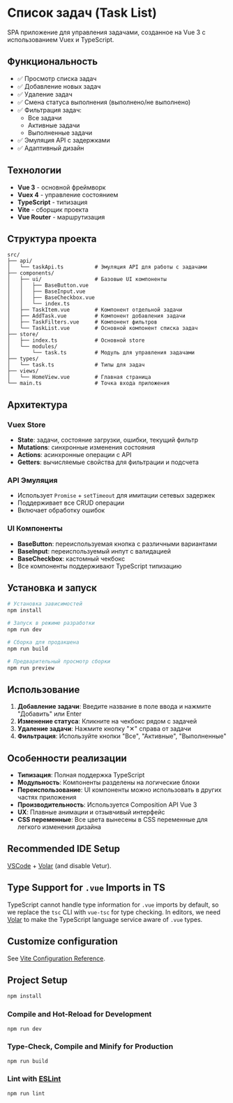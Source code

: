 # Список задач (Task List)

SPA приложение для управления задачами, созданное на Vue 3 с использованием Vuex и TypeScript.

## Функциональность

- ✅ Просмотр списка задач
- ✅ Добавление новых задач
- ✅ Удаление задач
- ✅ Смена статуса выполнения (выполнено/не выполнено)
- ✅ Фильтрация задач:
  - Все задачи
  - Активные задачи
  - Выполненные задачи
- ✅ Эмуляция API с задержками
- ✅ Адаптивный дизайн

## Технологии

- **Vue 3** - основной фреймворк
- **Vuex 4** - управление состоянием
- **TypeScript** - типизация
- **Vite** - сборщик проекта
- **Vue Router** - маршрутизация

## Структура проекта

```
src/
├── api/
│   └── taskApi.ts          # Эмуляция API для работы с задачами
├── components/
│   ├── ui/                 # Базовые UI компоненты
│   │   ├── BaseButton.vue
│   │   ├── BaseInput.vue
│   │   ├── BaseCheckbox.vue
│   │   └── index.ts
│   ├── TaskItem.vue        # Компонент отдельной задачи
│   ├── AddTask.vue         # Компонент добавления задачи
│   ├── TaskFilters.vue     # Компонент фильтров
│   └── TaskList.vue        # Основной компонент списка задач
├── store/
│   ├── index.ts            # Основной store
│   └── modules/
│       └── task.ts         # Модуль для управления задачами
├── types/
│   └── task.ts             # Типы для задач
├── views/
│   └── HomeView.vue        # Главная страница
└── main.ts                 # Точка входа приложения
```

## Архитектура

### Vuex Store

- **State**: задачи, состояние загрузки, ошибки, текущий фильтр
- **Mutations**: синхронные изменения состояния
- **Actions**: асинхронные операции с API
- **Getters**: вычисляемые свойства для фильтрации и подсчета

### API Эмуляция

- Использует `Promise` + `setTimeout` для имитации сетевых задержек
- Поддерживает все CRUD операции
- Включает обработку ошибок

### UI Компоненты

- **BaseButton**: переиспользуемая кнопка с различными вариантами
- **BaseInput**: переиспользуемый инпут с валидацией
- **BaseCheckbox**: кастомный чекбокс
- Все компоненты поддерживают TypeScript типизацию

## Установка и запуск

```bash
# Установка зависимостей
npm install

# Запуск в режиме разработки
npm run dev

# Сборка для продакшена
npm run build

# Предварительный просмотр сборки
npm run preview
```

## Использование

1. **Добавление задачи**: Введите название в поле ввода и нажмите "Добавить" или Enter
2. **Изменение статуса**: Кликните на чекбокс рядом с задачей
3. **Удаление задачи**: Нажмите кнопку "✕" справа от задачи
4. **Фильтрация**: Используйте кнопки "Все", "Активные", "Выполненные"

## Особенности реализации

- **Типизация**: Полная поддержка TypeScript
- **Модульность**: Компоненты разделены на логические блоки
- **Переиспользование**: UI компоненты можно использовать в других частях приложения
- **Производительность**: Используется Composition API Vue 3
- **UX**: Плавные анимации и отзывчивый интерфейс
- **CSS переменные**: Все цвета вынесены в CSS переменные для легкого изменения дизайна

## Recommended IDE Setup

[VSCode](https://code.visualstudio.com/) + [Volar](https://marketplace.visualstudio.com/items?itemName=Vue.volar) (and disable Vetur).

## Type Support for `.vue` Imports in TS

TypeScript cannot handle type information for `.vue` imports by default, so we replace the `tsc` CLI with `vue-tsc` for type checking. In editors, we need [Volar](https://marketplace.visualstudio.com/items?itemName=Vue.volar) to make the TypeScript language service aware of `.vue` types.

## Customize configuration

See [Vite Configuration Reference](https://vite.dev/config/).

## Project Setup

```sh
npm install
```

### Compile and Hot-Reload for Development

```sh
npm run dev
```

### Type-Check, Compile and Minify for Production

```sh
npm run build
```

### Lint with [ESLint](https://eslint.org/)

```sh
npm run lint
```
